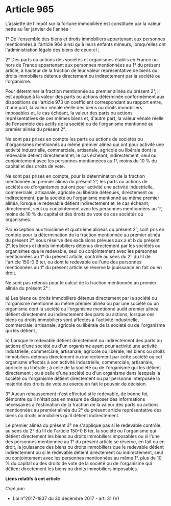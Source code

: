 # Article 965

L'assiette de l'impôt sur la fortune immobilière est constituée par la valeur nette au 1er janvier de l'année :

1° De l'ensemble des biens et droits immobiliers appartenant aux personnes mentionnées à l'article 964 ainsi qu'à leurs
enfants mineurs, lorsqu'elles ont l'administration légale des biens de ceux-ci ;

2° Des parts ou actions des sociétés et organismes établis en France ou hors de France appartenant aux personnes mentionnées
au 1° du présent article, à hauteur de la fraction de leur valeur représentative de biens ou droits immobiliers détenus
directement ou indirectement par la société ou l'organisme.

Pour déterminer la fraction mentionnée au premier alinéa du présent 2°, il est appliqué à la valeur des parts ou actions
déterminée conformément aux dispositions de l'article 973 un coefficient correspondant au rapport entre, d'une part, la
valeur vénale réelle des biens ou droits immobiliers imposables et, le cas échéant, la valeur des parts ou actions
représentatives de ces mêmes biens et, d'autre part, la valeur vénale réelle de l'ensemble des actifs de la société ou de
l'organisme mentionné au premier alinéa du présent 2°.

Ne sont pas prises en compte les parts ou actions de sociétés ou d'organismes mentionnés au même premier alinéa qui ont pour
activité une activité industrielle, commerciale, artisanale, agricole ou libérale dont le redevable détient directement et,
le cas échéant, indirectement, seul ou conjointement avec les personnes mentionnées au 1°, moins de 10 % du capital et des
droits de vote.

Ne sont pas prises en compte, pour la détermination de la fraction mentionnée au premier alinéa du présent 2°, les parts ou
actions de sociétés ou d'organismes qui ont pour activité une activité industrielle, commerciale, artisanale, agricole ou
libérale détenues, directement ou indirectement, par la société ou l'organisme mentionné au même premier alinéa, lorsque le
redevable détient indirectement et, le cas échéant, directement, seul ou conjointement avec les personnes mentionnées au 1°,
moins de 10 % du capital et des droits de vote de ces sociétés ou organismes.

Par exception aux troisième et quatrième alinéas du présent 2°, sont pris en compte pour la détermination de la fraction
mentionnée au premier alinéa du présent 2°, sous réserve des exclusions prévues aux a et b du présent 2°, les biens et droits
immobiliers détenus directement par les sociétés ou organismes que le redevable, seul ou conjointement avec les personnes
mentionnées au 1° du présent article, contrôle au sens du 2° du III de l'article 150-0 B ter, ou dont le redevable ou l'une
des personnes mentionnées au 1° du présent article se réserve la jouissance en fait ou en droit.

Ne sont pas retenus pour le calcul de la fraction mentionnée au premier alinéa du présent 2° :

a) Les biens ou droits immobiliers détenus directement par la société ou l'organisme mentionné au même premier alinéa ou par
une société ou un organisme dont la société ou l'organisme mentionné audit premier alinéa détient directement ou
indirectement des parts ou actions, lorsque ces biens ou droits immobiliers sont affectés à l'activité industrielle,
commerciale, artisanale, agricole ou libérale de la société ou de l'organisme qui les détient ;

b) Lorsque le redevable détient directement ou indirectement des parts ou actions d'une société ou d'un organisme ayant pour
activité une activité industrielle, commerciale, artisanale, agricole ou libérale, les biens ou droits immobiliers détenus
directement ou indirectement par cette société ou cet organisme affectés à son activité industrielle, commerciale,
artisanale, agricole ou libérale ; à celle de la société ou de l'organisme qui les détient directement ; ou à celle d'une
société ou d'un organisme dans lesquels la société ou l'organisme détient directement ou par personne interposée la majorité
des droits de vote ou exerce en fait le pouvoir de décision.

3° Aucun rehaussement n'est effectué si le redevable, de bonne foi, démontre qu'il n'était pas en mesure de disposer des
informations nécessaires à l'estimation de la fraction de la valeur des parts ou actions mentionnées au premier alinéa du 2°
du présent article représentative des biens ou droits immobiliers qu'il détient indirectement.

Le premier alinéa du présent 3° ne s'applique pas si le redevable contrôle, au sens du 2° du III de l'article 150-0 B ter, la
société ou l'organisme qui détient directement les biens ou droits immobiliers imposables ou si l'une des personnes
mentionnée au 1° du présent article se réserve, en fait ou en droit, la jouissance des biens ou droits immobiliers que le
redevable détient indirectement ou si le redevable détient directement ou indirectement, seul ou conjointement avec les
personnes mentionnées au même 1°, plus de 10 % du capital ou des droits de vote de la société ou de l'organisme qui détient
directement les biens ou droits immobiliers imposables.

**Liens relatifs à cet article**

_Créé par_:

  - Loi n°2017-1837 du 30 décembre 2017 - art. 31 (V)
